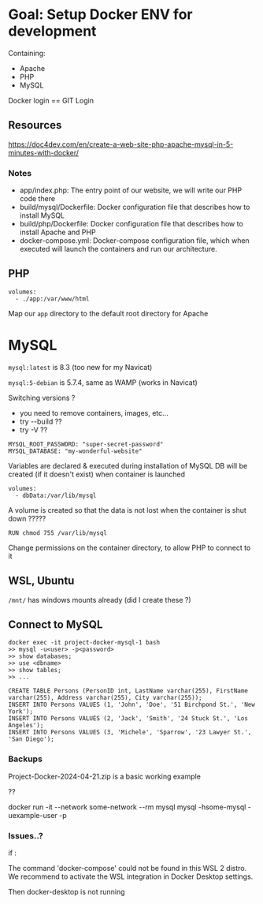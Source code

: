 
# Goal: Setup Docker ENV for development

Containing:
- Apache
- PHP
- MySQL

Docker login == GIT Login

## Resources
https://doc4dev.com/en/create-a-web-site-php-apache-mysql-in-5-minutes-with-docker/

### Notes
-    app/index.php: The entry point of our website, we will write our PHP code there
-    build/mysql/Dockerfile: Docker configuration file that describes how to install MySQL
-    build/php/Dockerfile: Docker configuration file that describes how to install Apache and PHP
-    docker-compose.yml: Docker-compose configuration file, which when executed will launch the containers and run our architecture.


## PHP

```
volumes:
  - ./app:/var/www/html
```

Map our `app` directory to the default root directory for Apache

# MySQL

`mysql:latest` is 8.3   (too new for my Navicat)

`mysql:5-debian` is 5.7.4, same as WAMP  (works in Navicat)

Switching versions ?
* you need to remove containers, images, etc... 
* try --build  ??
* try  -V  ??

```
MYSQL_ROOT_PASSWORD: "super-secret-password"
MYSQL_DATABASE: "my-wonderful-website"
```
Variables are declared & executed during installation of MySQL
DB will be created (if it doesn't exist) when container is launched

```
volumes:
  - dbData:/var/lib/mysql
```
A volume is created so that the data is not lost when the container is shut down ?????

```
RUN chmod 755 /var/lib/mysql
```
Change permissions on the container directory, to allow PHP to connect to it


## WSL, Ubuntu

`/mnt/` has windows mounts already (did I create these ?)

## Connect to MySQL

```
docker exec -it project-docker-mysql-1 bash
>> mysql -u<user> -p<password>
>> show databases;
>> use <dbname>
>> show tables;
>> ...
```


```
CREATE TABLE Persons (PersonID int, LastName varchar(255), FirstName varchar(255), Address varchar(255), City varchar(255));
INSERT INTO Persons VALUES (1, 'John', 'Doe', '51 Birchpond St.', 'New York');
INSERT INTO Persons VALUES (2, 'Jack', 'Smith', '24 Stuck St.', 'Los Angeles');
INSERT INTO Persons VALUES (3, 'Michele', 'Sparrow', '23 Lawyer St.', 'San Diego');
```

### Backups

Project-Docker-2024-04-21.zip is a basic working example




??

docker run -it --network some-network --rm mysql mysql -hsome-mysql -uexample-user -p



### Issues..?
if :

The command 'docker-compose' could not be found in this WSL 2 distro.
We recommend to activate the WSL integration in Docker Desktop settings.

Then docker-desktop is not running
